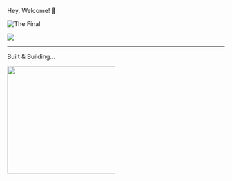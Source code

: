   Hey, Welcome! 👋

![The Final](https://github.com/user-attachments/assets/4b537471-965d-47c0-832d-0dc76f3e42f9)


  



 <!-- <img src="https://github.com/user-attachments/assets/382fc4bb-d8c2-4fa7-ae2c-051a2dcefe91" width="160">  
 ![Readme building logos](https://github.com/user-attachments/assets/48c306ee-51dd-497d-9a07-af957b47525c) 
 
 <img src="https://github.com/user-attachments/assets/3a188fae-4f66-4886-97ed-3c00fff67125" width="250">

 -->



 <!-- ![Building Logos](https://github.com/user-attachments/assets/3a188fae-4f66-4886-97ed-3c00fff67125) -->
 
  
![](https://github-readme-streak-stats.herokuapp.com/?user=Kamal007OLica&theme=city_dark&hide_border=false)<br/>
 <!--![Visitor Count](https://profile-counter.glitch.me/{Kamal007OLica}/count.svg)-->
---
 <!--[![](https://visitcount.itsvg.in/api?id=Kamal007OLica&icon=2&color=10)](https://visitcount.itsvg.in)  -->



Built & Building...

<img src="https://github.com/user-attachments/assets/48c306ee-51dd-497d-9a07-af957b47525c" width="250">
